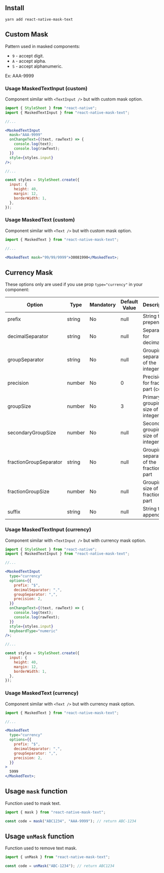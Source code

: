 ## Install

```shell
yarn add react-native-mask-text
```

## Custom Mask

Pattern used in masked components:

- `9` - accept digit.
- `A` - accept alpha.
- `S` - accept alphanumeric.

Ex: AAA-9999

### Usage MaskedTextInput (custom)

Component similar with `<TextInput />` but with custom mask option.

```jsx
import { StyleSheet } from "react-native";
import { MaskedTextInput } from "react-native-mask-text";

//...

<MaskedTextInput
  mask="AAA-9999"
  onChangeText={(text, rawText) => {
    console.log(text);
    console.log(rawText);
  }}
  style={styles.input}
/>;

//...

const styles = StyleSheet.create({
  input: {
    height: 40,
    margin: 12,
    borderWidth: 1,
  },
});
```

### Usage MaskedText (custom)

Component similar with `<Text />` but with custom mask option.

```jsx
import { MaskedText } from "react-native-mask-text";

//...

<MaskedText mask="99/99/9999">30081990</MaskedText>;
```

## Currency Mask

These options only are used if you use prop `type="currency"` in your component:

| Option                 | Type   | Mandatory | Default Value | Description                                 |
| ---------------------- | ------ | --------- | ------------- | ------------------------------------------- |
| prefix                 | string | No        | null          | String to prepend                           |
| decimalSeparator       | string | No        | null          | Separation for decimals                     |
| groupSeparator         | string | No        | null          | Grouping separator of the integer part      |
| precision              | number | No        | 0             | Precision for fraction part (cents)         |
| groupSize              | number | No        | 3             | Primary grouping size of the integer part   |
| secondaryGroupSize     | number | No        | null          | Secondary grouping size of the integer part |
| fractionGroupSeparator | string | No        | null          | Grouping separator of the fraction part     |
| fractionGroupSize      | number | No        | null          | Grouping size of the fraction part          |
| suffix                 | string | No        | null          | String to append                            |

### Usage MaskedTextInput (currency)

Component similar with `<TextInput />` but with currency mask option.

```jsx
import { StyleSheet } from "react-native";
import { MaskedTextInput } from "react-native-mask-text";

//...

<MaskedTextInput
  type="currency"
  options={{
    prefix: "$",
    decimalSeparator: ".",
    groupSeparator: ",",
    precision: 2,
  }}
  onChangeText={(text, rawText) => {
    console.log(text);
    console.log(rawText);
  }}
  style={styles.input}
  keyboardType="numeric"
/>;

//...

const styles = StyleSheet.create({
  input: {
    height: 40,
    margin: 12,
    borderWidth: 1,
  },
});
```

### Usage MaskedText (currency)

Component similar with `<Text />` but with currency mask option.

```jsx
import { MaskedText } from "react-native-mask-text";

//...

<MaskedText
  type="currency"
  options={{
    prefix: "$",
    decimalSeparator: ".",
    groupSeparator: ",",
    precision: 2,
  }}
>
  5999
</MaskedText>;
```

## Usage `mask` function

Function used to mask text.

```js
import { mask } from "react-native-mask-text";

const code = mask("ABC1234", "AAA-9999"); // return ABC-1234
```

## Usage `unMask` function

Function used to remove text mask.

```js
import { unMask } from "react-native-mask-text";

const code = unMask("ABC-1234"); // return ABC1234
```
